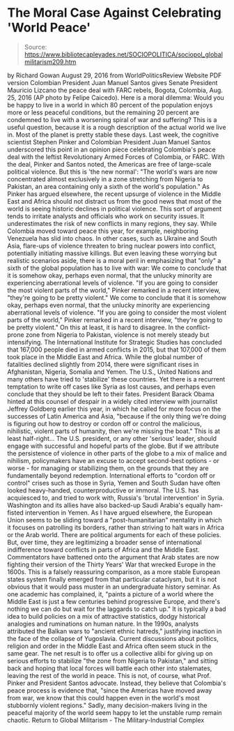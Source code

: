 # The Moral Case Against Celebrating 'World Peace'

> Source: https://www.bibliotecapleyades.net/SOCIOPOLITICA/sociopol_globalmilitarism209.htm

by Richard Gowan
August 29, 2016
from WorldPoliticsReview Website
PDF version
Colombian President Juan Manuel Santos
gives Senate President Mauricio Lizcano
the peace deal with FARC rebels,
Bogota, Colombia, Aug. 25, 2016
(AP photo by Felipe Caicedo).
Here is a moral dilemma:
Would you be happy to live in a world in which 80 percent of the population enjoys more or less peaceful conditions, but the remaining 20 percent are condemned to live with a worsening spiral of war and suffering?
This is a useful question, because it is a rough description of the actual world we live in. Most of the planet is pretty stable these days.
Last week, the cognitive scientist Stephen Pinker and Colombian President Juan Manuel Santos underscored this point in an opinion piece celebrating Colombia's peace deal with the leftist Revolutionary Armed Forces of Colombia, or FARC. With the deal, Pinker and Santos noted, the Americas are free of large-scale political violence.
But this is 'the new normal':
"The world's wars are now concentrated almost exclusively in a zone stretching from Nigeria to Pakistan, an area containing only a sixth of the world's population."
As Pinker has argued elsewhere, the recent upsurge of violence in the Middle East and Africa should not distract us from the good news that most of the world is seeing historic declines in political violence. This sort of argument tends to irritate analysts and officials who work on security issues.
It underestimates the risk of new conflicts in many regions, they say. While Colombia moved toward peace this year, for example, neighboring Venezuela has slid into chaos.
In other cases, such as Ukraine and South Asia, flare-ups of violence threaten to bring nuclear powers into conflict, potentially initiating massive killings. But even leaving these worrying but realistic scenarios aside, there is a moral peril in emphasizing that "only" a sixth of the global population has to live with war:
We come to conclude that it is somehow okay, perhaps even normal, that the unlucky minority are experiencing aberrational levels of violence. "If you are going to consider the most violent parts of the world," Pinker remarked in a recent interview, "they're going to be pretty violent."
We come to conclude that it is somehow okay, perhaps even normal, that the unlucky minority are experiencing aberrational levels of violence.
"If you are going to consider the most violent parts of the world," Pinker remarked in a recent interview, "they're going to be pretty violent."
On this at least, it is hard to disagree. In the conflict-prone zone from Nigeria to Pakistan, violence is not merely steady but intensifying. The International Institute for Strategic Studies has concluded that 167,000 people died in armed conflicts in 2015, but that 107,000 of them took place in the Middle East and Africa.
While the global number of fatalities declined slightly from 2014, there were significant rises in Afghanistan, Nigeria, Somalia and Yemen. The U.S., United Nations and many others have tried to 'stabilize' these countries. Yet there is a recurrent temptation to write off cases like Syria as lost causes, and perhaps even conclude that they should be left to their fates.
President Barack Obama hinted at this counsel of despair in a widely cited interview with journalist Jeffrey Goldberg earlier this year, in which he called for more focus on the successes of Latin America and Asia,
"because if the only thing we're doing is figuring out how to destroy or cordon off or control the malicious, nihilistic, violent parts of humanity, then we're missing the boat."
This is at least half-right...
The U.S. president, or any other 'serious' leader, should engage with successful and hopeful parts of the globe.
But if we attribute the persistence of violence in other parts of the globe to a mix of malice and nihilism, policymakers have an excuse to accept second-best options - or worse - for managing or stabilizing them, on the grounds that they are fundamentally beyond redemption. International efforts to "cordon off or control" crises such as those in Syria, Yemen and South Sudan have often looked heavy-handed, counterproductive or immoral. The U.S. has acquiesced to, and tried to work with, Russia's 'brutal intervention' in Syria.
Washington and its allies have also backed-up Saudi Arabia's equally ham-fisted intervention in Yemen.
As I have argued elsewhere, the European Union seems to be sliding toward a "post-humanitarian" mentality in which it focuses on patrolling its borders, rather than striving to halt wars in Africa or the Arab world. There are political arguments for each of these policies. But, over time, they are legitimizing a broader sense of international indifference toward conflicts in parts of Africa and the Middle East.
Commentators have battened onto the argument that Arab states are now fighting their version of the Thirty Years' War that wrecked Europe in the 1600s.
This is a falsely reassuring comparison, as a more stable European states system finally emerged from that particular cataclysm, but it is not obvious that it would pass muster in an undergraduate history seminar.
As one academic has complained, it,
"paints a picture of a world where the Middle East is just a few centuries behind progressive Europe, and there's nothing we can do but wait for the laggards to catch up."
It is typically a bad idea to build policies on a mix of attractive statistics, dodgy historical analogies and ruminations on human nature.
In the 1990s, analysts attributed the Balkan wars to "ancient ethnic hatreds," justifying inaction in the face of the collapse of Yugoslavia. Current discussions about politics, religion and order in the Middle East and Africa often seem stuck in the same gear.
The net result is to offer us a collective alibi for giving up on serious efforts to stabilize "the zone from Nigeria to Pakistan," and sitting back and hoping that local forces will battle each other into stalemates, leaving the rest of the world in peace. This is not, of course, what Prof. Pinker and President Santos advocate.
Instead, they believe that Colombia's peace process is evidence that,
"since the Americas have moved away from war, we know that this could happen even in the world's most stubbornly violent regions."
Sadly, many decision-makers living in the peaceful majority of the world seem happy to let the unstable rump remain chaotic.
Return to Global Militarism - The Military-Industrial Complex
